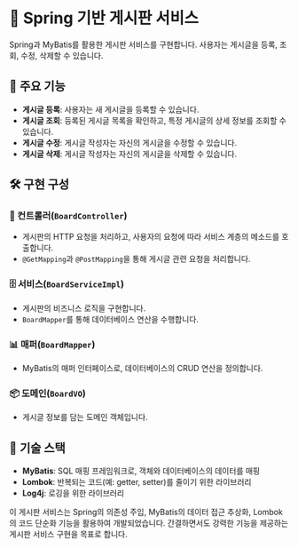 # 🚀 Spring 기반 게시판 서비스

Spring과 MyBatis를 활용한 게시판 서비스를 구현합니다. 사용자는 게시글을 등록, 조회, 수정, 삭제할 수 있습니다.

## 📑 주요 기능

- **게시글 등록**: 사용자는 새 게시글을 등록할 수 있습니다.
- **게시글 조회**: 등록된 게시글 목록을 확인하고, 특정 게시글의 상세 정보를 조회할 수 있습니다.
- **게시글 수정**: 게시글 작성자는 자신의 게시글을 수정할 수 있습니다.
- **게시글 삭제**: 게시글 작성자는 자신의 게시글을 삭제할 수 있습니다.

## 🛠 구현 구성

### 🎯 컨트롤러(`BoardController`)

- 게시판의 HTTP 요청을 처리하고, 사용자의 요청에 따라 서비스 계층의 메소드를 호출합니다.
- `@GetMapping`과 `@PostMapping`을 통해 게시글 관련 요청을 처리합니다.

### 🗄 서비스(`BoardServiceImpl`)

- 게시판의 비즈니스 로직을 구현합니다.
- `BoardMapper`를 통해 데이터베이스 연산을 수행합니다.

### 📊 매퍼(`BoardMapper`)

- MyBatis의 매퍼 인터페이스로, 데이터베이스의 CRUD 연산을 정의합니다.

### 📦 도메인(`BoardVO`)

- 게시글 정보를 담는 도메인 객체입니다.

## 🚧 기술 스택

- **MyBatis**: SQL 매핑 프레임워크로, 객체와 데이터베이스의 데이터를 매핑
- **Lombok**: 반복되는 코드(예: getter, setter)를 줄이기 위한 라이브러리
- **Log4j**: 로깅을 위한 라이브러리

이 게시판 서비스는 Spring의 의존성 주입, MyBatis의 데이터 접근 추상화, Lombok의 코드 단순화 기능을 활용하여 개발되었습니다. 간결하면서도 강력한 기능을 제공하는 게시판 서비스 구현을 목표로 합니다.
